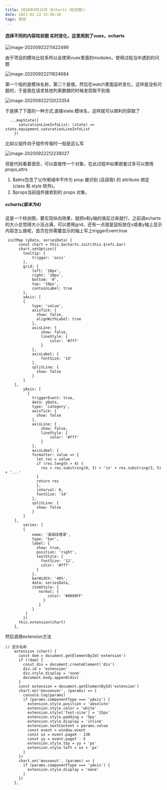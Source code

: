 ```yaml
---
title: 2020年9月22号（Echarts（柱状图））
date: 2021-02-13 15:56:18
tags: 其他
---
```


#### 选择不同的内容柱状图 实时变化，这里用到了vuex，echarts

![image-20200922211422499](image-20200922211422499.png)



由于项目的模块比较多所以会使用vuex里面的modules，使用过程当中遇到的问题

![image-20200922211824684](image-20200922211824684.png)

第一个指的是模块名称，第二个是值，然后在watch里面监听变化，这样是没有问题的，于是我在请求其他列表数据的时候发现取不到值

![image-20200922212023354](image-20200922212023354.png)

于是换了下面的一种方式,直接state.模块名，这样就可以顺利的获取了

```react
  ...mapState({
      saturationLineInfoList: (state) => state.equipment.saturationLineInfoList
    })
```

比如父组件向子组件传值时一般是这么写

![image-20200922212238027](image-20200922212238027.png)

但是代码看着很丑，可以直接传一个对象，在此过程中如果嵌套过多可以使用$props,$attrs

1. $attrs包含了父作用域中不作为 prop 被识别 (且获取) 的 attribute 绑定 (class 和 style 除外)。
2. $props当前组件接收到的 props 对象。

##### echarts(版本为4)

这是一个柱状图，要实现纵向效果，就把x和y轴的值反过来就行，之前调echarts的大小总觉得大小没占满，可以使用grid，还有一点就是鼠标放在x或者y轴上显示内容怎么做呢，首页在你需要显示的轴上写上triggerEvent:true

```react
 initMap (yData, seriesData) {
      const chart = this.$echarts.init(this.$refs.bar)
      chart.setOption({
        tooltip: {
            trigger: 'axis'
        },
        grid: {
            left: '10px',
            right: '10px',
            bottom: '0',
            top: '10px',
            containLabel: true
        },
        xAxis: [
        {
            type: 'value',
            axisTick: {
              show: false,
              alignWithLabel: true
            },
            axisLine: {
                show: false,
                lineStyle: {
                    color: '#fff'
                }
            },
            axisLabel: {
                fontSize: '14'
            },
            splitLine: {
              show: false
            }
        }
    ],
        yAxis: [
          {
            triggerEvent: true,
            data: yData,
            type: 'category',
            axisTick: {
              show: false
            },
            axisLine: {
                show: false,
                lineStyle: {
                    color: '#fff'
                }
            },
            axisLabel: {
            formatter: value => {
              let res = value
              if (res.length > 4) {
                res = res.substring(0, 3) + '\n' + res.substring(3, 5) + '...'
              }
              return res
              },
              interval: 0,
              fontSize: '14'
            },
            splitLine: {
              show: false
            }
        }
    ],
        series: [
        {
            name: '浸润线埋深',
            type: 'bar',
            label: {
              show: true,
              position: 'right',
              textStyle: {
                fontSize: '12',
                color: '#fff'
              }
            },
            barWidth: '40%',
            data: seriesData,
            itemStyle: {
               normal: {
                   color: '#0099FF'
                 }
               }
            }
         ]
        })
      this.extension(chart)
    },
```

然后调用extension方法

```react
// 显示名称
    extension (chart) {
      const dom = document.getElementById('extension')
      if (!dom) {
        const div = document.createElement('div')
        div.id = 'extension'
        div.style.display = 'none'
        document.body.append(div)
      }
      const extension = document.getElementById('extension')
      chart.on('mouseover', (params) => {
        console.log(params)
        if (params.componentType === 'yAxis') {
          extension.style.position = 'absolute'
          extension.style.color = 'white'
          extension.style['font-size'] = '15px'
          extension.style.padding = '5px'
          extension.style.display = 'inline'
          extension.textContent = params.value
          const event = window.event
          const xx = event.pageX - 130
          const yy = event.pageY - 5
          extension.style.top = yy + 'px'
          extension.style.left = xx + 'px'
        }
      })
      chart.on('mouseout', (params) => {
        if (params.componentType === 'yAxis') {
          extension.style.display = 'none'
        }
      })
    },
```

